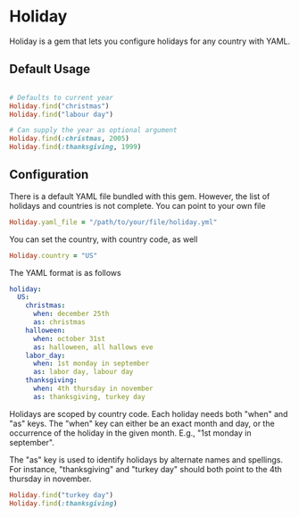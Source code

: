# Holiday

Holiday is a gem that lets you configure holidays for any country with YAML.

## Default Usage

```ruby

# Defaults to current year
Holiday.find("christmas")
Holiday.find("labour day")

# Can supply the year as optional argument
Holiday.find(:christmas, 2005)
Holiday.find(:thanksgiving, 1999)

```

## Configuration

There is a default YAML file bundled with this gem. However, the list of holidays and countries is not complete. You
can point to your own file

```ruby
Holiday.yaml_file = "/path/to/your/file/holiday.yml"
```

You can set the country, with country code, as well

```ruby
Holiday.country = "US"
```

The YAML format is as follows

```yaml
holiday:
  US:
    christmas:
      when: december 25th
      as: christmas
    halloween:
      when: october 31st
      as: halloween, all hallows eve
    labor_day:
      when: 1st monday in september
      as: labor day, labour day
    thanksgiving:
      when: 4th thursday in november
      as: thanksgiving, turkey day
```

Holidays are scoped by country code. Each holiday needs both "when" and "as" keys. The "when" key can either be an exact
month and day, or the occurrence of the holiday in the given month. E.g., "1st monday in september".

The "as" key is used to identify holidays by alternate names and spellings. For instance, "thanksgiving" and "turkey day" should both
point to the 4th thursday in november.

```ruby
Holiday.find("turkey day")
Holiday.find(:thanksgiving)
```
